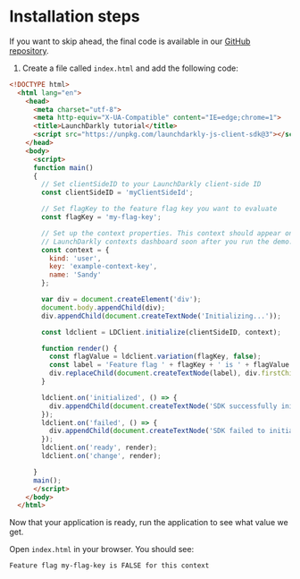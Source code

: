 # Installation steps
If you want to skip ahead, the final code is available in our [GitHub repository](https://github.com/launchdarkly/hello-js).

1. Create a file called `index.html` and add the following code:
```html
<!DOCTYPE html>
  <html lang="en">
    <head>
      <meta charset="utf-8">
      <meta http-equiv="X-UA-Compatible" content="IE=edge;chrome=1">
      <title>LaunchDarkly tutorial</title>
      <script src="https://unpkg.com/launchdarkly-js-client-sdk@3"></script>
    </head>
    <body>
      <script>
      function main()
      {
        // Set clientSideID to your LaunchDarkly client-side ID
        const clientSideID = 'myClientSideId';

        // Set flagKey to the feature flag key you want to evaluate
        const flagKey = 'my-flag-key';

        // Set up the context properties. This context should appear on your
        // LaunchDarkly contexts dashboard soon after you run the demo.
        const context = {
          kind: 'user',
          key: 'example-context-key',
          name: 'Sandy'
        };

        var div = document.createElement('div');
        document.body.appendChild(div);
        div.appendChild(document.createTextNode('Initializing...'));

        const ldclient = LDClient.initialize(clientSideID, context);

        function render() {
          const flagValue = ldclient.variation(flagKey, false);
          const label = 'Feature flag ' + flagKey + ' is ' + flagValue + ' for this context. ';
          div.replaceChild(document.createTextNode(label), div.firstChild);
        }

        ldclient.on('initialized', () => {
          div.appendChild(document.createTextNode('SDK successfully initialized!'), div.firstChild);
        });
        ldclient.on('failed', () => {
          div.appendChild(document.createTextNode('SDK failed to initialize'), div.firstChild);
        });
        ldclient.on('ready', render);
        ldclient.on('change', render);

      }
      main();
      </script>
    </body>
  </html>
```
Now that your application is ready, run the application to see what value we get.

Open `index.html` in your browser. You should see:

`Feature flag my-flag-key is FALSE for this context`